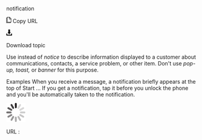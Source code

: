 # 

notification

![Copy URL](media/notification/Copy.png)
Copy URL

![Download](media/notification/Download.png)

Download topic

Use instead of *notice* to describe information displayed to a customer about communications, contacts, a service problem, or other item. Don't use *pop-up, toast,* or *banner* for this purpose.

Examples
When you receive a message, a notification briefly appears at the top of Start ...
If you get a notification, tap it before you unlock the phone and you'll be automatically taken to the notification.

![In progress](media/notification/activity-large.gif)

URL :
